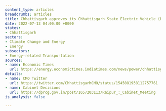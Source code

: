 ```yaml
---
content_type: articles
breadcrumbs: articles
title: Chhattisgarh approves its Chhattisgarh State Electric Vehicle (EV) Policy 2022
date: 2022-07-13 04:00:00 +0000
states:
- Chhattisgarh
sectors:
- Climate Change and Energy
- Energy
subsectors:
- Energy-related Transportation
sources:
- name: Economic Times
  url: https://energy.economictimes.indiatimes.com/news/power/chhattisgarh-govt-approves-electric-vehicle-policy-aims-to-develop-state-as-manufacturing-hub/92736433
details:
- name: CMO Twitter
  url: https://twitter.com/ChhattisgarhCMO/status/1545081938112757761
- name: Cabinet Decisions
  url: https://dprcg.gov.in/post/1657203113/Raipur_:_Cabinet_Meeting
is_analysis: false

---
```

